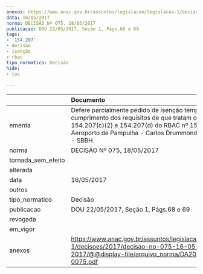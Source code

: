 ```yaml
---
anexos: https://www.anac.gov.br/assuntos/legislacao/legislacao-1/decisoes/2017/decisao-no-075-16-05-2017/@@display-file/arquivo_norma/DA2017-0075.pdf
data: 16/05/2017
norma: DECISÃO Nº 075, 18/05/2017
publicacao: DOU 22/05/2017, Seção 1, Págs.68 e 69
tags:
- '154.207'
- decisão
- isenção
- rbac
tipo_normatico: Decisão
hide: 
- toc 
 
---
```


|                    | Documento                                                                                                                                                                                                          |
|:-------------------|:-------------------------------------------------------------------------------------------------------------------------------------------------------------------------------------------------------------------|
| ementa             | Defere parcialmente pedido de isenção temporária de cumprimento dos requisitos de que tratam os parágrafos 154.207(c)(2) e 154.207(d) do RBAC nº 154 no Aeroporto de Pampulha - Carlos Drummond de Andrade - SBBH. |
| norma              | DECISÃO Nº 075, 18/05/2017                                                                                                                                                                                         |
| tornada_sem_efeito |                                                                                                                                                                                                                    |
| alterada           |                                                                                                                                                                                                                    |
| data               | 16/05/2017                                                                                                                                                                                                         |
| outros             |                                                                                                                                                                                                                    |
| tipo_normatico     | Decisão                                                                                                                                                                                                            |
| publicacao         | DOU 22/05/2017, Seção 1, Págs.68 e 69                                                                                                                                                                              |
| revogada           |                                                                                                                                                                                                                    |
| em_vigor           |                                                                                                                                                                                                                    |
| anexos             | https://www.anac.gov.br/assuntos/legislacao/legislacao-1/decisoes/2017/decisao-no-075-16-05-2017/@@display-file/arquivo_norma/DA2017-0075.pdf                                                                      |